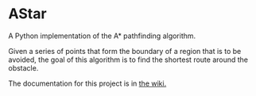 # AStar
A Python implementation of the A* pathfinding algorithm.

Given a series of points that form the boundary of a region that is to be avoided, the goal of this algorithm is to find the shortest route around the obstacle.

The documentation for this project is in [the wiki.](https://github.com/wrongsyntax/AStar/wiki)
